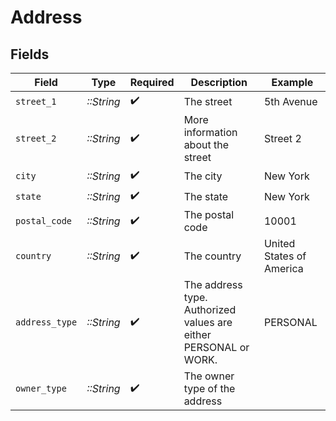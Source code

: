 # Address


## Fields

| Field                                                            | Type                                                             | Required                                                         | Description                                                      | Example                                                          |
| ---------------------------------------------------------------- | ---------------------------------------------------------------- | ---------------------------------------------------------------- | ---------------------------------------------------------------- | ---------------------------------------------------------------- |
| `street_1`                                                       | *::String*                                                       | :heavy_check_mark:                                               | The street                                                       | 5th Avenue                                                       |
| `street_2`                                                       | *::String*                                                       | :heavy_check_mark:                                               | More information about the street                                | Street 2                                                         |
| `city`                                                           | *::String*                                                       | :heavy_check_mark:                                               | The city                                                         | New York                                                         |
| `state`                                                          | *::String*                                                       | :heavy_check_mark:                                               | The state                                                        | New York                                                         |
| `postal_code`                                                    | *::String*                                                       | :heavy_check_mark:                                               | The postal code                                                  | 10001                                                            |
| `country`                                                        | *::String*                                                       | :heavy_check_mark:                                               | The country                                                      | United States of America                                         |
| `address_type`                                                   | *::String*                                                       | :heavy_check_mark:                                               | The address type. Authorized values are either PERSONAL or WORK. | PERSONAL                                                         |
| `owner_type`                                                     | *::String*                                                       | :heavy_check_mark:                                               | The owner type of the address                                    |                                                                  |